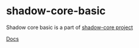 # shadow-core-basic

Shadow core basic is a part of [shadow-core project](https://github.com/shadow-core)

[Docs](docs.md)
